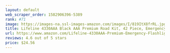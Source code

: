 ```yaml
---
layout: default 
﻿web_scraper_order: 1582906396-5389
rank: #71
image: https://images-na.ssl-images-amazon.com/images/I/819ItX8frRL.jpg
title: Lifeline 4330AAA Black AAA Premium Road Kit, 42 Piece, Emergency Car Jumper Cables, Flashlight,…
url: https://www.amazon.com/Lifeline-4330AAA-Premium-Emergency-Flashlight/dp/B0006MQJ0M/ref=zg_mw_automotive_71?_encoding=UTF8&psc=1&refRID=71P7PJZXCW0B4SNTTKSK
reviews: 4.6 out of 5 stars
price: $24.56 
---
```

